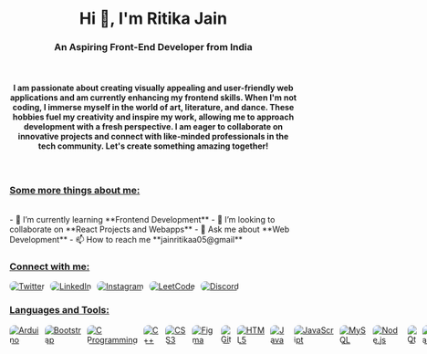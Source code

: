 <h1 align="center">Hi 👋, I'm Ritika Jain</h1>
<h3 align="center">An Aspiring Front-End Developer from India</h3>

<br>
<h4 align="center">I am passionate about creating visually appealing and user-friendly web applications and am currently enhancing my frontend skills. When I'm not coding, I immerse myself in the world of art, literature, and dance. These hobbies fuel my creativity and inspire my work, allowing me to approach development with a fresh perspective. I am eager to collaborate on innovative projects and connect with like-minded professionals in the tech community. Let's create something amazing together!</h4>

<br>

<h3 align="left"><u>Some more things about me:</u></h3>
<br>
- 🌱 I’m currently learning **Frontend Development**
- 👯 I’m looking to collaborate on **React Projects and Webapps**
- 💬 Ask me about **Web Development**
- 📫 How to reach me **jainritikaa05@gmail**

<h3 align="left"><u>Connect with me:</u></h3>
<div style="display: flex; justify-content: flex-start;">
  <a href="https://twitter.com/jainritikaa05" target="blank" style="margin-right: 10px;">
    <img src="https://img.icons8.com/color/48/000000/twitter.png" alt="Twitter" style="border-radius: 8px;"/>
  </a>
  <a href="https://linkedin.com/in/jainritikaa" target="blank" style="margin-right: 10px;">
    <img src="https://img.icons8.com/color/48/000000/linkedin.png" alt="LinkedIn" style="border-radius: 8px;"/>
  </a>
  <a href="https://instagram.com/jainritikaaa" target="blank" style="margin-right: 10px;">
    <img src="https://img.icons8.com/color/48/000000/instagram-new.png" alt="Instagram" style="border-radius: 8px;"/>
  </a>
  <a href="https://www.leetcode.com/jainritikaaa" target="blank" style="margin-right: 10px;">
    <img src="https://img.icons8.com/color/48/000000/leetcode.png" alt="LeetCode" style="border-radius: 8px;"/>
  </a>
  <a href="https://discord.gg/ritika0487" target="blank" style="margin-right: 10px;">
    <img src="https://img.icons8.com/color/48/000000/discord-new-logo.png" alt="Discord" style="border-radius: 8px;"/>
  </a>
</div>

<h3 align="left"><u>Languages and Tools:</u></h3>
<div style="display: flex; justify-content: flex-start;">
  <a href="https://www.arduino.cc/" target="_blank" rel="noreferrer" style="margin-right: 10px;">
    <img src="https://img.icons8.com/color/48/000000/arduino.png" alt="Arduino" style="border-radius: 8px;"/>
  </a>
  <a href="https://getbootstrap.com" target="_blank" rel="noreferrer" style="margin-right: 10px;">
    <img src="https://img.icons8.com/color/48/000000/bootstrap.png" alt="Bootstrap" style="border-radius: 8px;"/>
  </a>
  <a href="https://www.cprogramming.com/" target="_blank" rel="noreferrer" style="margin-right: 10px;">
    <img src="https://img.icons8.com/color/48/000000/c-programming.png" alt="C Programming" style="border-radius: 8px;"/>
  </a>
  <a href="https://www.w3schools.com/cpp/" target="_blank" rel="noreferrer" style="margin-right: 10px;">
    <img src="https://img.icons8.com/color/48/000000/c-plus-plus-logo.png" alt="C++" style="border-radius: 8px;"/>
  </a>
  <a href="https://www.w3schools.com/css/" target="_blank" rel="noreferrer" style="margin-right: 10px;">
    <img src="https://img.icons8.com/color/48/000000/css3.png" alt="CSS3" style="border-radius: 8px;"/>
  </a>
  <a href="https://www.figma.com/" target="_blank" rel="noreferrer" style="margin-right: 10px;">
    <img src="https://img.icons8.com/color/48/000000/figma.png" alt="Figma" style="border-radius: 8px;"/>
  </a>
  <a href="https://git-scm.com/" target="_blank" rel="noreferrer" style="margin-right: 10px;">
    <img src="https://img.icons8.com/color/48/000000/git.png" alt="Git" style="border-radius: 8px;"/>
  </a>
  <a href="https://www.w3.org/html/" target="_blank" rel="noreferrer" style="margin-right: 10px;">
    <img src="https://img.icons8.com/color/48/000000/html-5.png" alt="HTML5" style="border-radius: 8px;"/>
  </a>
  <a href="https://www.java.com" target="_blank" rel="noreferrer" style="margin-right: 10px;">
    <img src="https://img.icons8.com/color/48/000000/java-coffee-cup-logo.png" alt="Java" style="border-radius: 8px;"/>
  </a>
  <a href="https://developer.mozilla.org/en-US/docs/Web/JavaScript" target="_blank" rel="noreferrer" style="margin-right: 10px;">
    <img src="https://img.icons8.com/color/48/000000/javascript.png" alt="JavaScript" style="border-radius: 8px;"/>
  </a>
  <a href="https://www.mysql.com/" target="_blank" rel="noreferrer" style="margin-right: 10px;">
    <img src="https://img.icons8.com/color/48/000000/mysql.png" alt="MySQL" style="border-radius: 8px;"/>
  </a>
  <a href="https://nodejs.org" target="_blank" rel="noreferrer" style="margin-right: 10px;">
    <img src="https://img.icons8.com/color/48/000000/nodejs.png" alt="Node.js" style="border-radius: 8px;"/>
  </a>
  <a href="https://www.qt.io/" target="_blank" rel="noreferrer" style="margin-right: 10px;">
    <img src="https://img.icons8.com/color/48/000000/qt.png" alt="Qt" style="border-radius: 8px;"/>
  </a>
  <a href="https://reactjs.org/" target="_blank" rel="noreferrer" style="margin-right: 10px;">
    <img src="https://img.icons8.com/color/48/000000/react-native.png" alt="React" style="border-radius: 8px;"/>
  </a>
</div>
